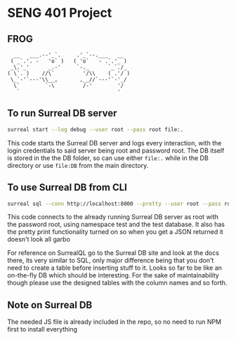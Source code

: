 # SENG 401 Project
## FROG
```
  __   ___.--'_`.     .'_`--.___   __
 ( _`.'. -   'o` )   ( 'o`   - .`.'_ )
 _\.'_'      _.-'     `-._      `_`./_
( \`. )    //\`         '/\\    ( .'/ )
 \_`-'`---'\\__,       ,__//`---'`-'_/
  \`        `-\         /-'        '/
   `                               '  
```

## To run Surreal DB server
```bash
surreal start --log debug --user root --pass root file:.
```
This code starts the Surreal DB server and logs every interaction, with the login credentials to said server being
root and password root. The DB itself is stored in the the DB folder, so can use either `file:.` while in the DB
directory or use `file:DB` from the main directory.

## To use Surreal DB from CLI
```bash
surreal sql --conn http://localhost:8000 --pretty --user root --pass root --ns test --db test
```
This code connects to the already running Surreal DB server as root with the password root, 
using namespace test and the test database. It also has the pretty print functionality turned on
so when you get a JSON returned it doesn't look all garbo

For reference on SurrealQL go to the Surreal DB site and look at the docs there, its very similar to SQL,
only major difference being that you don't need to create a table before inserting stuff to it. Looks so far to be
like an on-the-fly DB which should be interesting.
For the sake of maintainability though please use the designed tables with the column names and so forth.

## Note on Surreal DB
The needed JS file is already included in the repo, so no need to run NPM first to install everything
